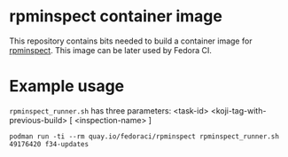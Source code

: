 # rpminspect container image

This repository contains bits needed to build a container image for [rpminspect](https://github.com/rpminspect/rpminspect). This image can be later used by Fedora CI.


# Example usage

`rpminspect_runner.sh` has three parameters: \<task-id> \<koji-tag-with-previous-build> [ \<inspection-name> ]

```shell
podman run -ti --rm quay.io/fedoraci/rpminspect rpminspect_runner.sh 49176420 f34-updates
```

